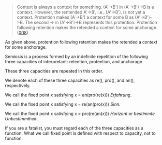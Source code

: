 > Context is always a context for something. (A'->B') in (A'->B')->B is a context. However, the rentended A'->B', i.e., (A'->B'), is not yet a context. Protention makes (A'->B') a context for some B as (A'->B')->B. The second -> in (A'->B')->B represents this protention. Protention following retention makes the retended a context for some anchorage. ([008](https://github.com/TomonariMASADA/didactic-fiesta/blob/4de2e6cf164140410491060fb5b50ae772be20ba/008.md))

As given above, protention following retention makes the retended a context for some anchorage.

Semiosis is a process formed by an indefinite repetition of the following three capacities of interpretant: retention, protention, and anchorage.

These three capacities are repeated in this order.

We denote each of these three capacities as re(), pro(), and an(), respectively.

We call the fixed point x satisfying x = an(pro(re(x))) *Erfahrung*.

We call the fixed point x satisfying x = re(an(pro(x))) *Sinn*.

We call the fixed point x satisfying x = pro(re(an(x))) *Horizont* or *bestimmte Unbestimmtheit*.

If you are a fatalist, you must regard each of the three capacities as a function. What we call fixed point is defined with respect to capacity, not to function.
